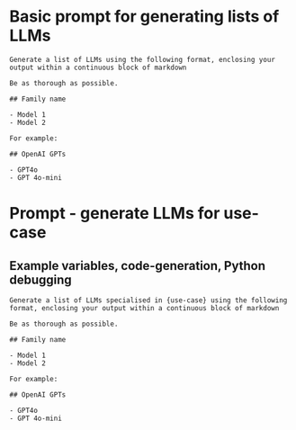 # Basic prompt for generating lists of LLMs

```text
Generate a list of LLMs using the following format, enclosing your output within a continuous block of markdown

Be as thorough as possible.

## Family name

- Model 1
- Model 2

For example:

## OpenAI GPTs

- GPT4o
- GPT 4o-mini
```
# Prompt - generate LLMs for use-case

## Example variables, code-generation, Python debugging


```text
Generate a list of LLMs specialised in {use-case} using the following format, enclosing your output within a continuous block of markdown

Be as thorough as possible.

## Family name

- Model 1
- Model 2

For example:

## OpenAI GPTs

- GPT4o
- GPT 4o-mini
```

